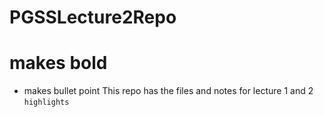 # PGSSLecture2Repo
# makes bold
- makes bullet point
This repo has the files and notes for lecture 1 and 2
`highlights`
